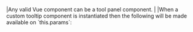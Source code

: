 <framework-specific-section frameworks="vue">
|Any valid Vue component can be a tool panel component.
|
|When a custom tooltip component is instantiated then the following will be made available on `this.params`:
</framework-specific-section>
